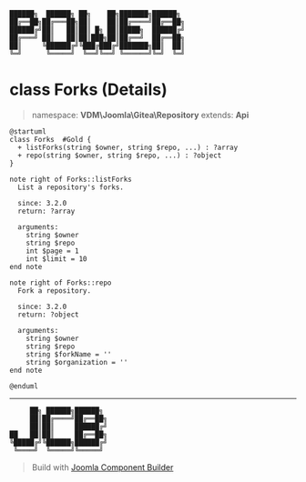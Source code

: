 ```
██████╗  ██████╗ ██╗    ██╗███████╗██████╗
██╔══██╗██╔═══██╗██║    ██║██╔════╝██╔══██╗
██████╔╝██║   ██║██║ █╗ ██║█████╗  ██████╔╝
██╔═══╝ ██║   ██║██║███╗██║██╔══╝  ██╔══██╗
██║     ╚██████╔╝╚███╔███╔╝███████╗██║  ██║
╚═╝      ╚═════╝  ╚══╝╚══╝ ╚══════╝╚═╝  ╚═╝
```
# class Forks (Details)
> namespace: **VDM\Joomla\Gitea\Repository**
> extends: **Api**
```uml
@startuml
class Forks  #Gold {
  + listForks(string $owner, string $repo, ...) : ?array
  + repo(string $owner, string $repo, ...) : ?object
}

note right of Forks::listForks
  List a repository's forks.

  since: 3.2.0
  return: ?array
  
  arguments:
    string $owner
    string $repo
    int $page = 1
    int $limit = 10
end note

note right of Forks::repo
  Fork a repository.

  since: 3.2.0
  return: ?object
  
  arguments:
    string $owner
    string $repo
    string $forkName = ''
    string $organization = ''
end note
 
@enduml
```

---
```
     ██╗ ██████╗██████╗
     ██║██╔════╝██╔══██╗
     ██║██║     ██████╔╝
██   ██║██║     ██╔══██╗
╚█████╔╝╚██████╗██████╔╝
 ╚════╝  ╚═════╝╚═════╝
```
> Build with [Joomla Component Builder](https://git.vdm.dev/joomla/Component-Builder)

